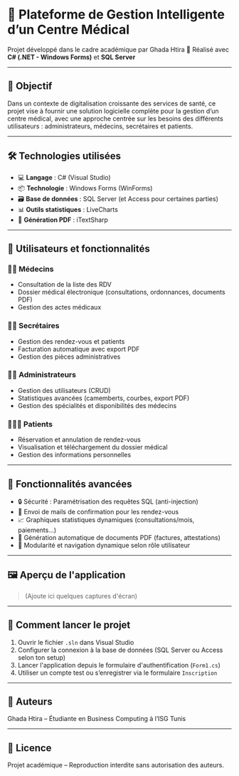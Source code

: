 # 🏥 Plateforme de Gestion Intelligente d’un Centre Médical

Projet développé dans le cadre académique par Ghada Htira
🔧 Réalisé avec **C# (.NET - Windows Forms)** et **SQL Server**

---

## 🎯 Objectif

Dans un contexte de digitalisation croissante des services de santé, ce projet vise à fournir une solution logicielle complète pour la gestion d’un centre médical, avec une approche centrée sur les besoins des différents utilisateurs : administrateurs, médecins, secrétaires et patients.

---

## 🛠️ Technologies utilisées

- 💻 **Langage** : C# (Visual Studio)
- 📦 **Technologie** : Windows Forms (WinForms)
- 🗃️ **Base de données** : SQL Server (et Access pour certaines parties)
- 📊 **Outils statistiques** : LiveCharts
- 📑 **Génération PDF** : iTextSharp

---

## 👥 Utilisateurs et fonctionnalités

### 👨‍⚕️ Médecins
- Consultation de la liste des RDV
- Dossier médical électronique (consultations, ordonnances, documents PDF)
- Gestion des actes médicaux

### 👩‍💼 Secrétaires
- Gestion des rendez-vous et patients
- Facturation automatique avec export PDF
- Gestion des pièces administratives

### 👨‍💻 Administrateurs
- Gestion des utilisateurs (CRUD)
- Statistiques avancées (camemberts, courbes, export PDF)
- Gestion des spécialités et disponibilités des médecins

### 🧑‍🤝‍🧑 Patients
- Réservation et annulation de rendez-vous
- Visualisation et téléchargement du dossier médical
- Gestion des informations personnelles

---

## 🧠 Fonctionnalités avancées

- 🔒 Sécurité : Paramétrisation des requêtes SQL (anti-injection)
- 📧 Envoi de mails de confirmation pour les rendez-vous
- 📈 Graphiques statistiques dynamiques (consultations/mois, paiements...)
- 🧾 Génération automatique de documents PDF (factures, attestations)
- 🧩 Modularité et navigation dynamique selon rôle utilisateur

---

## 🖼️ Aperçu de l'application

> (Ajoute ici quelques captures d'écran)

---

## 🚀 Comment lancer le projet

1. Ouvrir le fichier `.sln` dans Visual Studio
2. Configurer la connexion à la base de données (SQL Server ou Access selon ton setup)
3. Lancer l'application depuis le formulaire d'authentification (`Form1.cs`)
4. Utiliser un compte test ou s’enregistrer via le formulaire `Inscription`

---

## 📌 Auteurs

 Ghada Htira – Étudiante en Business Computing à l’ISG Tunis  

---

## 📜 Licence

Projet académique – Reproduction interdite sans autorisation des auteurs.
